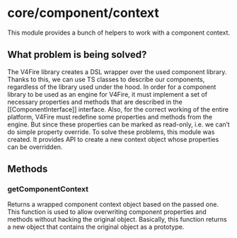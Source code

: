 # core/component/context

This module provides a bunch of helpers to work with a component context.

## What problem is being solved?

The V4Fire library creates a DSL wrapper over the used component library.
Thanks to this, we can use TS classes to describe our components, regardless of the library used under the hood.
In order for a component library to be used as an engine for V4Fire, it must implement a set of necessary properties and
methods that are described in the [[ComponentInterface]] interface. Also, for the correct working of the entire platform,
V4Fire must redefine some properties and methods from the engine. But since these properties can be marked as read-only,
i.e. we can’t do simple property override. To solve these problems, this module was created.
It provides API to create a new context object whose properties can be overridden.

## Methods

### getComponentContext

Returns a wrapped component context object based on the passed one.
This function is used to allow overwriting component properties and methods without hacking the original object.
Basically, this function returns a new object that contains the original object as a prototype.
